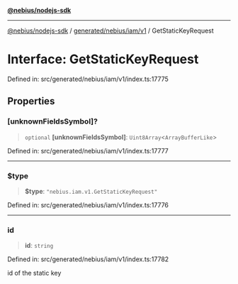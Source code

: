 [**@nebius/nodejs-sdk**](../../../../../README.md)

***

[@nebius/nodejs-sdk](../../../../../README.md) / [generated/nebius/iam/v1](../README.md) / GetStaticKeyRequest

# Interface: GetStaticKeyRequest

Defined in: src/generated/nebius/iam/v1/index.ts:17775

## Properties

### \[unknownFieldsSymbol\]?

> `optional` **\[unknownFieldsSymbol\]**: `Uint8Array`\<`ArrayBufferLike`\>

Defined in: src/generated/nebius/iam/v1/index.ts:17777

***

### $type

> **$type**: `"nebius.iam.v1.GetStaticKeyRequest"`

Defined in: src/generated/nebius/iam/v1/index.ts:17776

***

### id

> **id**: `string`

Defined in: src/generated/nebius/iam/v1/index.ts:17782

id of the static key
